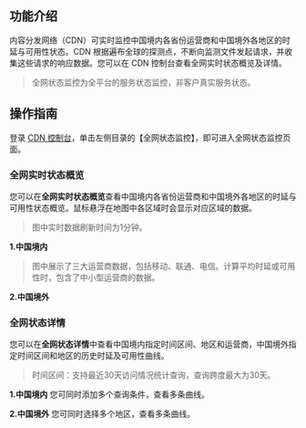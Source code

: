 ## 功能介绍
内容分发网络（CDN）可实时监控中国境内各省份运营商和中国境外各地区的时延与可用性状态。CDN 根据遍布全球的探测点，不断向监测文件发起请求，并收集这些请求的响应数据。您可以在 CDN 控制台查看全网实时状态概览及详情。
>全网状态监控为全平台的服务状态监控，非客户真实服务状态。

## 操作指南
登录 [CDN 控制台](https://console.cloud.tencent.com/cdn)，单击左侧目录的【全网状态监控】，即可进入全网状态监控页面。

### 全网实时状态概览
您可以在**全网实时状态概览**查看中国境内各省份运营商和中国境外各地区的时延与可用性状态概览。鼠标悬浮在地图中各区域时会显示对应区域的数据。

>图中实时数据刷新时间为1分钟。

**1.中国境内**

>图中展示了三大运营商数据，包括移动、联通、电信。计算平均时延或可用性时，包含了中小型运营商的数据。

**2.中国境外**

### 全网状态详情
您可以在**全网状态详情**中查看中国境内指定时间区间、地区和运营商，中国境外指定时间区间和地区的历史时延及可用性曲线。
>时间区间：支持最近30天访问情况统计查询，查询跨度最大为30天。

**1.中国境内**
您可同时添加多个查询条件，查看多条曲线。

**2.中国境外**
您可同时选择多个地区，查看多条曲线。






